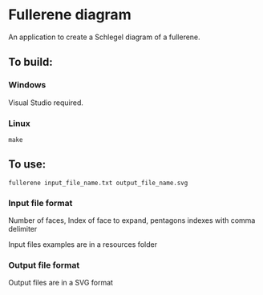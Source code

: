 # Fullerene diagram #

An application to create a Schlegel diagram of a fullerene.

## To build: ##

### Windows ###

Visual Studio required.

### Linux ###

    make

## To use: ##

    fullerene input_file_name.txt output_file_name.svg

### Input file format ###

Number of faces, Index of face to expand, pentagons indexes with comma delimiter

Input files examples are in a resources folder

### Output file format ###

Output files are in a SVG format

